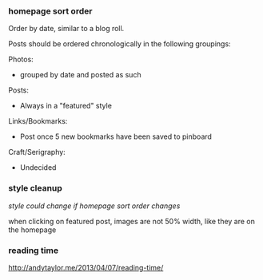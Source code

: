 
### homepage sort order ###


Order by date, similar to a blog roll.

Posts should be ordered chronologically in the following groupings:

Photos:
- grouped by date and posted as such

Posts:
- Always in a "featured" style

Links/Bookmarks:
- Post once 5 new bookmarks have been saved to pinboard

Craft/Serigraphy:
- Undecided

### style cleanup ###

_style could change if homepage sort order changes_

when clicking on featured post, images are not 50% width, like they are on the homepage

### reading time ###

http://andytaylor.me/2013/04/07/reading-time/
